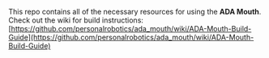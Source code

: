 This repo contains all of the necessary resources for using the **ADA Mouth**. Check out the wiki for build instructions:[https://github.com/personalrobotics/ada_mouth/wiki/ADA-Mouth-Build-Guide](https://github.com/personalrobotics/ada_mouth/wiki/ADA-Mouth-Build-Guide)
